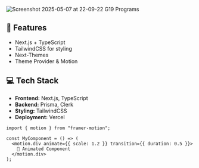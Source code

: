 



![Screenshot 2025-05-07 at 22-09-22 G19 Programs](https://github.com/user-attachments/assets/6ac71ebe-6b46-41a1-b4a3-eab1964ad854)


## 🚀 Features

- Next.js + TypeScript
- TailwindCSS for styling
- Next-Themes
- Theme Provider & Motion

## 💻 Tech Stack
- **Frontend:** Next.js, TypeScript
- **Backend:** Prisma, Clerk
- **Styling:** TailwindCSS
- **Deployment:** Vercel



```tsx
import { motion } from "framer-motion";

const MyComponent = () => (
  <motion.div animate={{ scale: 1.2 }} transition={{ duration: 0.5 }}>
    🚀 Animated Component
  </motion.div>
);
